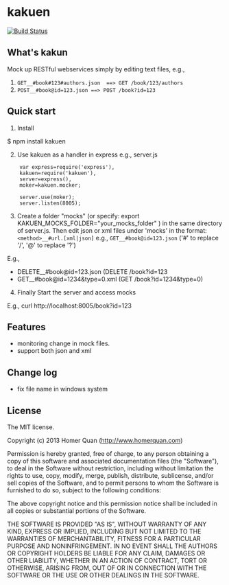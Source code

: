kakuen
======

[![Build Status](https://travis-ci.org/homerquan/kakuen.png?branch=master)](https://travis-ci.org/homerquan/kakuen)

## What's kakun

Mock up RESTful webservices simply by editing text files, e.g., 
  1. `GET__#book#123#authors.json  ==> GET /book/123/authors`
  2. `POST__#book@id=123.json ==> POST /book?id=123`

## Quick start

  1. Install

   $ npm install kakuen

  2. Use kakuen as a handler in express e.g., server.js

```
    var express=require('express'),
    kakuen=require('kakuen'),
    server=express(),
    moker=kakuen.mocker;

    server.use(moker);
    server.listen(8005);
```

  3. Create a folder "mocks" (or specify: export KAKUEN_MOCKS_FOLDER="your_mocks_folder" ) in the same directory of server.js. Then edit json or xml files under 'mocks' in the format:``<method>__#url.[xml|json]`` e.g., ``GET__#book@id=123.json`` ('#' to replace '/', '@' to replace '?')

E.g., 

  * DELETE__#book@id=123.json     (DELETE /book?id=123   
  * GET__#book@id=1234&type=0.xml (GET /book?id=1234&type=0)  

  4. Finally Start the server and access mocks

E.g., 
curl http://localhost:8005/book?id=123

## Features
  
  * monitoring change in mock files.
  * support both json and xml 
  
## Change log
  * fix file name in windows system  

## License
The MIT license.

Copyright (c) 2013 Homer Quan (http://www.homerquan.com)

Permission is hereby granted, free of charge, to any person obtaining a copy of
this software and associated documentation files (the "Software"), to deal in
the Software without restriction, including without limitation the rights to
use, copy, modify, merge, publish, distribute, sublicense, and/or sell copies
of the Software, and to permit persons to whom the Software is furnished to do
so, subject to the following conditions:

The above copyright notice and this permission notice shall be included in all
copies or substantial portions of the Software.

THE SOFTWARE IS PROVIDED "AS IS", WITHOUT WARRANTY OF ANY KIND, EXPRESS OR
IMPLIED, INCLUDING BUT NOT LIMITED TO THE WARRANTIES OF MERCHANTABILITY,
FITNESS FOR A PARTICULAR PURPOSE AND NONINFRINGEMENT. IN NO EVENT SHALL THE
AUTHORS OR COPYRIGHT HOLDERS BE LIABLE FOR ANY CLAIM, DAMAGES OR OTHER
LIABILITY, WHETHER IN AN ACTION OF CONTRACT, TORT OR OTHERWISE, ARISING FROM,
OUT OF OR IN CONNECTION WITH THE SOFTWARE OR THE USE OR OTHER DEALINGS IN THE
SOFTWARE.

